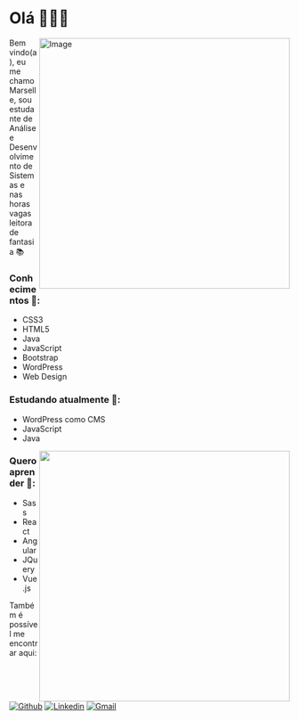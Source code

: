 # Olá  🙋🏻‍♀️  
<img align="right" alt="Image" src="https://user-images.githubusercontent.com/78499911/117580898-853d3800-b0d0-11eb-8cd2-821ebac9f852.png" width="450"/>

Bem vindo(a), eu me chamo Marselle,  sou estudante de Análise e Desenvolvimento de Sistemas e nas horas vagas leitora de fantasia 📚

### Conhecimentos 🚀:
* CSS3
* HTML5
* Java
* JavaScript
* Bootstrap
* WordPress
* Web Design

### Estudando atualmente 📖:
* WordPress como CMS
* JavaScript
* Java 

<a href="https://github.com/anuraghazra/github-readme-stats">
  <img align="right" src="https://github-readme-stats.vercel.app/api/top-langs/?username=Sellenira&layout=compact&text_color=daf7dc&bg_color=151515" width="450"/>
</a>

### Quero aprender 🔖:
* Sass
* React
* Angular
* JQuery
* Vue.js

Também é possível me encontrar aqui: <br/><br/>
[![Github](https://img.shields.io/badge/-Github-000?style=flat&logo=Github&logoColor=white)](https://github.com/Sellenira)
[![Linkedin](https://img.shields.io/badge/-LinkedIn-blue?style=flat&logo=Linkedin&logoColor=white)](https://www.linkedin.com/in/marselle-nira-ignácio-994920135/)
[![Gmail](https://img.shields.io/badge/-Gmail-c14438?style=flat&logo=Gmail&logoColor=white)](mailto:maahnira@gmail.com)

